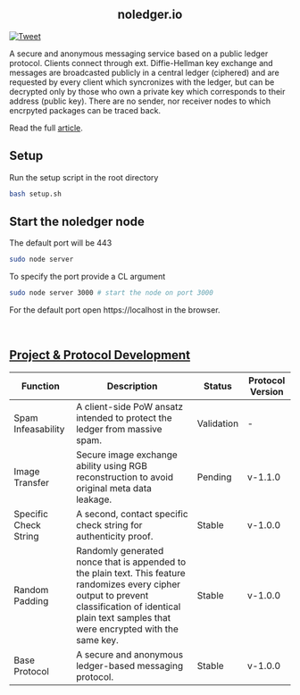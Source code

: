 <h2 align=center><strong><a ref="noledger.io">noledger.io</a></strong></h2> 

[![Tweet](https://img.shields.io/twitter/url/http/shields.io.svg?style=social)](https://twitter.com/intent/tweet?text=A%20secure%20and%20anonymous%20messaging%20service%20based%20on%20a%20public%20ledger%20protocol.&url=https://github.com/B0-B/noledger.io&hashtags=noledger,secure,ledger,messenger)

A secure and anonymous messaging service based on a public ledger protocol. Clients connect through ext. Diffie-Hellman key exchange and messages are broadcasted publicly in a central ledger (ciphered) and are requested by every client which syncronizes with the ledger, but can be decrypted only by those who own a private key which corresponds to their address (public key). There are no sender, nor receiver nodes to which encrpyted packages can be traced back. 

Read the full [article](https://github.com/B0-B/noledger/blob/main/docs/core/paper.md).


## Setup
Run the setup script in the root directory
```bash
bash setup.sh
```

## Start the noledger node
The default port will be 443
```bash
sudo node server
```

To specify the port provide a CL argument
```bash
sudo node server 3000 # start the node on port 3000
```

For the default port open https://localhost in the browser.

<br>

## [Project & Protocol Development](https://github.com/B0-B/noledger/blob/main/docs/development/development.md)
| Function | Description | Status | Protocol Version | 
|---|---|---|---|
| Spam Infeasability | A client-side PoW ansatz intended to protect the ledger from massive spam. | Validation | - |
| Image Transfer | Secure image exchange ability using RGB reconstruction to avoid original meta data leakage. | Pending | v-1.1.0 |
| Specific Check String | A second, contact specific check string for authenticity proof. | Stable | v-1.0.0 |
| Random Padding | Randomly generated nonce that is appended to the plain text. This feature randomizes every cipher output to prevent classification of identical plain text samples that were encrypted with the same key. | Stable | v-1.0.0 | 
| Base Protocol | A secure and anonymous ledger-based messaging protocol.  | Stable | v-1.0.0 |

